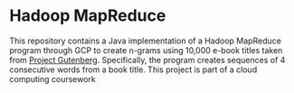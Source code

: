 # Hadoop MapReduce
This repository contains a Java implementation of a Hadoop MapReduce program through GCP to create n-grams using 10,000 e-book titles taken from [Project Gutenberg](https://www.gutenberg.org/). Specifically, the program creates sequences of 4 consecutive words from a book title. This project is part of a cloud computing coursework
